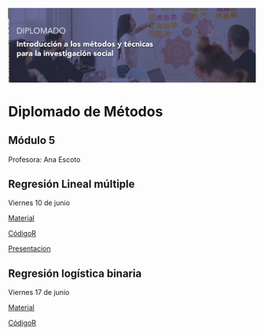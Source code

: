 
![.](header.png)

# Diplomado de Métodos

## Módulo 5

Profesora: Ana Escoto

## Regresión Lineal múltiple

Viernes 10 de junio

[Material](reg_multi.md) 

[CódigoR](reg_multi.R)

[Presentacion](10junio.pdf) 



## Regresión logística binaria

Viernes 17 de junio

[Material](logit.md) 

[CódigoR](logit.R)



